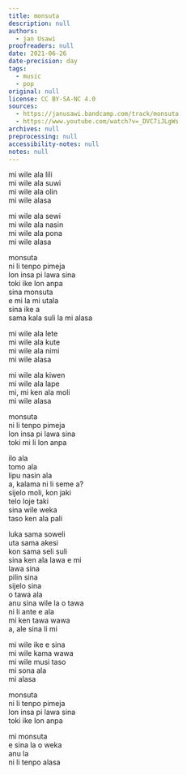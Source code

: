 ```yaml
---
title: monsuta
description: null
authors:
  - jan Usawi
proofreaders: null
date: 2021-06-26
date-precision: day
tags:
  - music
  - pop
original: null
license: CC BY-SA-NC 4.0
sources:
  - https://janusawi.bandcamp.com/track/monsuta
  - https://www.youtube.com/watch?v=_DVC7iJLgWs
archives: null
preprocessing: null
accessibility-notes: null
notes: null
---
```


mi wile ala lili  \
mi wile ala suwi  \
mi wile ala olin  \
mi wile alasa

mi wile ala sewi  \
mi wile ala nasin  \
mi wile ala pona  \
mi wile alasa

monsuta  \
ni li tenpo pimeja  \
lon insa pi lawa sina  \
toki ike lon anpa  \
sina monsuta  \
e mi la mi utala  \
sina ike a  \
sama kala suli la mi alasa

mi wile ala lete  \
mi wile ala kute  \
mi wile ala nimi  \
mi wile alasa

mi wile ala kiwen  \
mi wile ala lape  \
mi, mi ken ala moli  \
mi wile alasa

monsuta  \
ni li tenpo pimeja  \
lon insa pi lawa sina  \
toki mi li lon anpa

ilo ala  \
tomo ala  \
lipu nasin ala  \
a, kalama ni li seme a?  \
sijelo moli, kon jaki  \
telo loje taki  \
sina wile weka  \
taso ken ala pali

luka sama soweli  \
uta sama akesi  \
kon sama seli suli  \
sina ken ala lawa e mi  \
lawa sina  \
pilin sina  \
sijelo sina  \
o tawa ala  \
anu sina wile la o tawa  \
ni li ante e ala  \
mi ken tawa wawa  \
a, ale sina li mi

mi wile ike e sina  \
mi wile kama wawa  \
mi wile musi taso  \
mi sona ala  \
mi alasa

monsuta  \
ni li tenpo pimeja  \
lon insa pi lawa sina  \
toki ike lon anpa

mi monsuta  \
e sina la o weka  \
anu la  \
ni li tenpo alasa